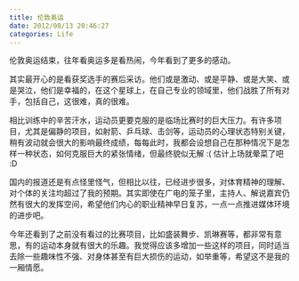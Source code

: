 ```yaml
---
title: 伦敦奥运 
date: 2012/08/13 20:46:27
categories: Life
---
```

伦敦奥运结束，往年看奥运多是看热闹，今年看到了更多的感动。

其实最开心的是看获奖选手的赛后采访。他们或是激动、或是平静、或是大笑、或是哭泣，他们是幸福的，在这个星球上，在自己专业的领域里，他们战胜了所有对手，包括自己，这很难，真的很难。

相比训练中的辛苦汗水，运动员更要克服的是临场比赛时的巨大压力。有许多项目，尤其是偏静的项目，如射箭、乒乓球、击剑等，运动员的心理状态特别关键，稍有波动就会很大的影响最终成绩，每每此时，我都会设想自己在那种情况下是怎样一种状态，如何克服巨大的紧张情绪，但最终貌似无解 :( 估计上场就晕菜了吧 :D

国内的报道还是有点怪里怪气，但相比以往，已经进步很多，对体育精神的理解、对个体的关注均超过了我的预期。其实即使在广电的笼子里，主持人、解说嘉宾仍然有很大的发挥空间，希望他们内心的职业精神早日复苏，一点一点推进媒体环境的进步吧。

今年还看到了之前没有看过的比赛项目，比如盛装舞步、凯琳赛等，都非常有意思，有的运动本身就有很大的乐趣。我觉得应该多增加一些这样的项目，同时适当去除一些趣味性不强、对身体甚至有巨大损伤的运动，如举重等，希望这不是我的一厢情愿。
